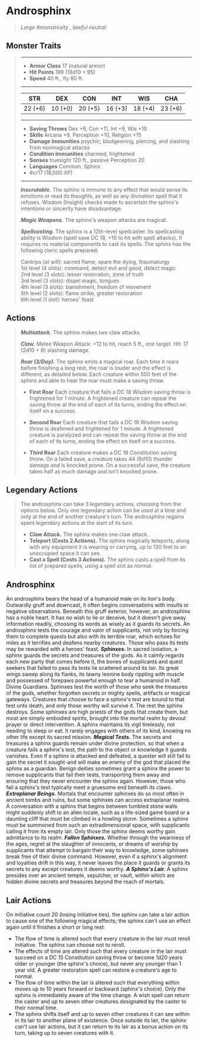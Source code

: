 # Androsphinx
>*Large #monstrosity , lawful neutral*
## Monster Traits
>___
>- **Armor Class** 17 (natural armor)
>- **Hit Points** 199 (19d10 + 95)
>- **Speed** 40 ft., fly 60 ft.
>___
>|STR|DEX|CON|INT|WIS|CHA|
>|:---:|:---:|:---:|:---:|:---:|:---:|
>|22 (+6)|10 (+0)|20 (+5)|16 (+3)|18 (+4)|23 (+6)|
>___
>- **Saving Throws** Dex +6, Con +11, Int +9, Wis +10
>- **Skills** Arcana +9, Perception +10, Religion +15
>- **Damage Immunities** psychic; bludgeoning, piercing, and slashing from nonmagical attacks
>- **Condition Immunities** charmed, frightened
>- **Senses** truesight 120 ft., passive Perception 20
>- **Languages** Common, Sphinx
>- #cr17 (18,000 XP)
>___
>***Inscrutable.*** The sphinx is immune to any effect that would sense its emotions or read its thoughts, as well as any divination spell that it refuses. Wisdom (Insight) checks made to ascertain the sphinx's intentions or sincerity have disadvantage.  
>
>***Magic Weapons.*** The sphinx's weapon attacks are magical.  
>
>***Spellcasting.*** The sphinx is a 12th-level spellcaster. Its spellcasting ability is Wisdom (spell save DC 18, +10 to hit with spell attacks). It requires no material components to cast its spells. The sphinx has the following cleric spells prepared:  
>
>Cantrips (at will): sacred flame, spare the dying, thaumaturgy  
>1st level (4 slots): command, detect evil and good, detect magic  
>2nd level (3 slots): lesser restoration, zone of truth  
>3rd level (3 slots): dispel magic, tongues  
>4th level (3 slots): banishment, freedom of movement  
>5th level (2 slots): flame strike, greater restoration  
>6th level (1 slot): heroes' feast  
>
## Actions
>***Multiattack.*** The sphinx makes two claw attacks.  
>
>***Claw.*** Melee Weapon Attack: +12 to hit, reach 5 ft., one target. Hit: 17 (2d10 + 6) slashing damage.  
>
>***Roar (3/Day).*** The sphinx emits a magical roar. Each time it roars before finishing a long rest, the roar is louder and the effect is different, as detailed below. Each creature within 500 feet of the sphinx and able to hear the roar must make a saving throw.  
>- **First Roar** Each creature that fails a DC 18 Wisdom saving throw is frightened for 1 minute. A frightened creature can repeat the saving throw at the end of each of its turns, ending the effect on itself on a success.
>
>- **Second Roar** Each creature that fails a DC 18 Wisdom saving throw is deafened and frightened for 1 minute. A frightened creature is paralyzed and can repeat the saving throw at the end of each of its turns, ending the effect on itself on a success.
>
>- **Third Roar** Each creature makes a DC 18 Constitution saving throw. On a failed save, a creature takes 44 (8d10) thunder damage and is knocked prone. On a successful save, the creature takes half as much damage and isn't knocked prone.
>
## Legendary Actions
>The androsphinx can take 3 legendary actions, choosing from the options below. Only one legendary action can be used at a time and only at the end of another creature's turn. The androsphinx regains spent legendary actions at the start of its turn.
>
>- **Claw Attack.** The sphinx makes one claw attack.
>- **Teleport (Costs 2 Actions).** The sphinx magically teleports, along with any equipment it is wearing or carrying, up to 120 feet to an unoccupied space it can see.
>- **Cast a Spell (Costs 3 Actions).** The sphinx casts a spell from its list of prepared spells, using a spell slot as normal.
## Androsphinx
An androsphinx bears the head of a humanoid male on its lion's body. Outwardly gruff and downcast, it often begins conversations with insults or negative observations. Beneath this gruff exterior, however, an androsphinx has a noble heart. It has no wish to lie or deceive, but it doesn't give away information readily, choosing its words as wisely as it guards its secrets.
An androsphinx tests the courage and valor of supplicants, not only by forcing them to complete quests but also with its terrible roar, which echoes for miles as it terrifies and deafens nearby creatures. Those who pass its tests may be rewarded with a heroes' feast.
***Sphinxes.*** In sacred isolation, a sphinx guards the secrets and treasures of the gods. As it calmly regards each new party that comes before it, the bones of supplicants and quest seekers that failed to pass its tests lie scattered around its lair. Its great wings sweep along its flanks, its tawny leonine body rippling with muscle and possessed of forepaws powerful enough to tear a humanoid in half. Divine Guardians. Sphinxes test the worth of those who seek the treasures of the gods, whether forgotten secrets or mighty spells, artifacts or magical gateways. Creatures that choose to face a sphinx's test are bound to that test unto death, and only those worthy will survive it. The rest the sphinx destroys.
Some sphinxes are high priests of the gods that create them, but most are simply embodied spirits, brought into the mortal realm by devout prayer or direct intervention. A sphinx maintains its vigil tirelessly, not needing to sleep or eat. It rarely engages with others of its kind, knowing no other life except its sacred mission.
***Magical Tests.***  The secrets and treasures a sphinx guards remain under divine protection, so that when a creature fails a sphinx's test, the path to the object or knowledge it guards vanishes. Even if a sphinx is attacked and defeated, a quester will still fail to gain the secret it sought-and will make an enemy of the god that placed the sphinx as a guardian.
Benign deities sometimes grant a sphinx the power to remove supplicants that fail their tests, transporting them away and ensuring that they never encounter the sphinx again. However, those who fail a sphinx's test typically meet a gruesome end beneath its claws.
***Extraplanar Beings.***  Mortals that encounter sphinxes do so most often in ancient tombs and ruins, but some sphinxes can access extraplanar realms. A conversation with a sphinx that begins between tumbled stone walls might suddenly shift to an alien locale, such as a life-sized game board or a daunting cliff that must be climbed in a howling storm. Sometimes a sphinx must be summoned from such an extradimensional space, with supplicants calling it from its empty lair. Only those the sphinx deems worthy gain admittance to its realm.
***Fallen Sphinxes.***  Whether through the weariness of the ages, regret at the slaughter of innocents, or dreams of worship by supplicants that attempt to bargain their way to knowledge, some sphinxes break free of their divine command. However, even if a sphinx's alignment and loyalties drift in this way, it never leaves the place it guards or grants its secrets to any except creatures it deems worthy.
***A Sphinx's Lair.*** A sphinx presides over an ancient temple, sepulcher, or vault, within which are hidden divine secrets and treasures beyond the reach of mortals.
## Lair Actions
On initiative count 20 (losing initiative ties), the sphinx can take a lair action to cause one of the following magical effects; the sphinx can't use an effect again until it finishes a short or long rest:
- The flow of time is altered such that every creature in the lair must reroll initiative. The sphinx can choose not to reroll.
- The effects of time are altered such that every creature in the lair must succeed on a DC 15 Constitution saving throw or become 1d20 years older or younger (the sphinx's choice), but never any younger than 1 year old. A greater restoration spell can restore a creature's age to normal.
- The flow of time within the lair is altered such that everything within moves up to 10 years forward or backward (sphinx's choice). Only the sphinx is immediately aware of the time change. A wish spell can return the caster and up to seven other creatures designated by the caster to their normal time.
- The sphinx shifts itself and up to seven other creatures it can see within in its lair to another plane of existence. Once outside its lair, the sphinx can't use lair actions, but it can return to its lair as a bonus action on its turn, taking up to seven creatures with it.